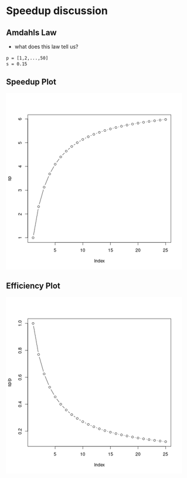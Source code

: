 # Speedup discussion

## Amdahls Law
- what does this law tell us?

```
p = [1,2,...,50]
s = 0.15
```

## Speedup Plot
![this is the speedup](out1.png)

## Efficiency Plot
![this is the efficiency](out2.png)
